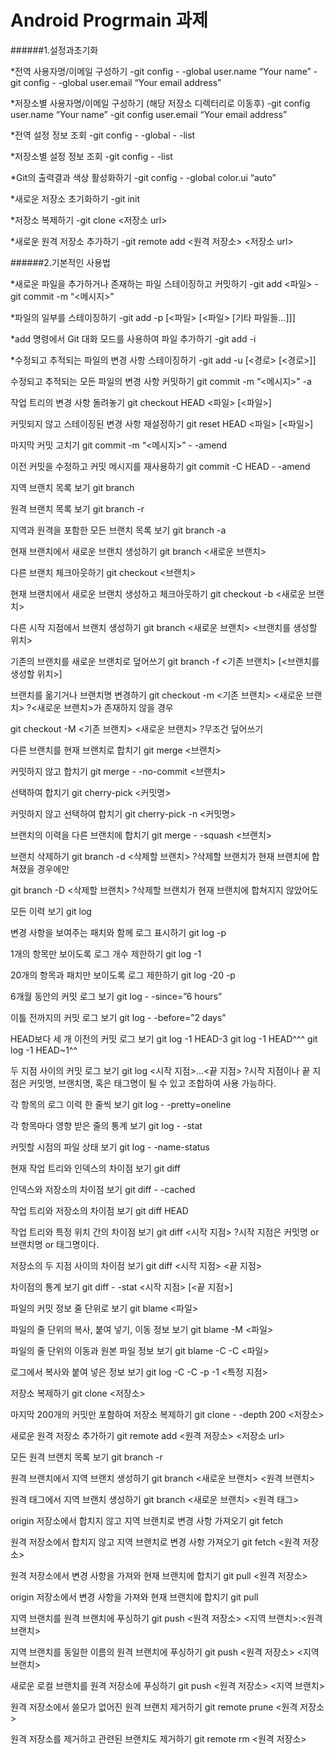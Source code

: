 Android Progrmain 과제
======================

######1.설정과초기화

*전역 사용자명/이메일 구성하기
 -git config - -global user.name “Your name”
 -git config - -global user.email “Your email address”

*저장소별 사용자명/이메일 구성하기 (해당 저장소 디렉터리로 이동후)
 -git config user.name “Your name”
 -git config user.email “Your email address”

*전역 설정 정보 조회
 -git config - -global - -list

*저장소별 설정 정보 조회
 -git config - -list

*Git의 출력결과 색상 활성화하기
 -git config - -global color.ui “auto”

*새로운 저장소 초기화하기
 -git init

*저장소 복제하기
 -git clone <저장소 url>

*새로운 원격 저장소 추가하기
 -git remote add <원격 저장소> <저장소 url>

######2.기본적인 사용법

*새로운 파일을 추가하거나 존재하는 파일 스테이징하고 커밋하기
 -git add <파일>
 -git commit -m “<메시지>”

*파일의 일부를 스테이징하기
 -git add -p [<파일> [<파일> [기타 파일들…]]]

*add 명령에서 Git 대화 모드를 사용하여 파일 추가하기
 -git add -i

*수정되고 추적되는 파일의 변경 사항 스테이징하기
 -git add -u [<경로> [<경로>]]

수정되고 추적되는 모든 파일의 변경 사항 커밋하기
git commit -m “<메시지>” -a

작업 트리의 변경 사항 돌려놓기
git checkout HEAD <파일> [<파일>]

커밋되지 않고 스테이징된 변경 사항 재설정하기
git reset HEAD <파일> [<파일>]

마지막 커밋 고치기
git commit -m “<메시지>” - -amend

이전 커밋을 수정하고 커밋 메시지를 재사용하기
git commit -C HEAD - -amend

지역 브랜치 목록 보기
git branch

원격 브랜치 목록 보기
git branch -r

지역과 원격을 포함한 모든 브랜치 목록 보기
git branch -a

현재 브랜치에서 새로운 브랜치 생성하기
git branch <새로운 브랜치>

다른 브랜치 체크아웃하기
git checkout <브랜치>

현재 브랜치에서 새로운 브랜치 생성하고 체크아웃하기
git checkout -b <새로운 브랜치>

다른 시작 지점에서 브랜치 생성하기
git branch <새로운 브랜치> <브랜치를 생성할 위치>

기존의 브랜치를 새로운 브랜치로 덮어쓰기
git branch -f <기존 브랜치> [<브랜치를 생성할 위치>]

브랜치를 옮기거나 브랜치명 변경하기
git checkout -m <기존 브랜치> <새로운 브랜치>
?<새로운 브랜치>가 존재하지 않을 경우

git checkout -M <기존 브랜치> <새로운 브랜치>
?무조건 덮어쓰기

다른 브랜치를 현재 브랜치로 합치기
git merge <브랜치>

커밋하지 않고 합치기
git merge - -no-commit <브랜치>

선택하여 합치기
git cherry-pick <커밋명>

커밋하지 않고 선택하여 합치기
git cherry-pick -n <커밋명>

브랜치의 이력을 다른 브랜치에 합치기
git merge - -squash <브랜치>

브랜치 삭제하기
git branch -d <삭제할 브랜치>
?삭제할 브랜치가 현재 브랜치에 합쳐졌을 경우에만

git branch -D <삭제할 브랜치>
?삭제할 브랜치가 현재 브랜치에 합쳐지지 않았어도

모든 이력 보기
git log

변경 사항을 보여주는 패치와 함께 로그 표시하기
git log -p

1개의 항목만 보이도록 로그 개수 제한하기
git log -1

20개의 항목과 패치만 보이도록 로그 제한하기
git log -20 -p

6개월 동안의 커밋 로그 보기
git log - -since=”6 hours”

이틀 전까지의 커밋 로그 보기
git log - -before=”2 days”

HEAD보다 세 개 이전의 커밋 로그 보기
git log -1 HEAD-3
git log -1 HEAD^^^
git log -1 HEAD~1^^

두 지점 사이의 커밋 로그 보기
git log <시작 지점>…<끝 지점>
?시작 지점이나 끝 지점은 커밋명, 브랜치명, 혹은 태그명이 될 수 있고 조합하여 사용 가능하다.

각 항목의 로그 이력 한 줄씩 보기
git log - -pretty=oneline

각 항목마다 영향 받은 줄의 통계 보기
git log - -stat

커밋할 시점의 파일 상태 보기
git log - -name-status

현재 작업 트리와 인덱스의 차이점 보기
git diff

인덱스와 저장소의 차이점 보기
git diff - -cached

작업 트리와 저장소의 차이점 보기
git diff HEAD

작업 트리와 특정 위치 간의 차이점 보기
git diff <시작 지점>
?시작 지점은 커밋명 or 브랜치명 or 태그명이다.

저장소의 두 지점 사이의 차이점 보기
git diff <시작 지점> <끝 지점>

차이점의 통계 보기
git diff - -stat <시작 지점> [<끝 지점>]

파일의 커밋 정보 줄 단위로 보기
git blame <파일>

파일의 줄 단위의 복사, 붙여 넣기, 이동 정보 보기
git blame -M <파일>

파일의 줄 단위의 이동과 원본 파일 정보 보기
git blame -C -C <파일>

로그에서 복사와 붙여 넣은 정보 보기
git log -C -C -p -1 <특정 지점>

저장소 복제하기
git clone <저장소>

마지막 200개의 커밋만 포함하여 저장소 복제하기
git clone - -depth 200 <저장소>

새로운 원격 저장소 추가하기
git remote add <원격 저장소> <저장소 url>

모든 원격 브랜치 목록 보기
git branch -r

원격 브랜치에서 지역 브랜치 생성하기
git branch <새로운 브랜치> <원격 브랜치>

원격 태그에서 지역 브랜치 생성하기
git branch <새로운 브랜치> <원격 태그>

origin 저장소에서 합치지 않고 지역 브랜치로 변경 사항 가져오기
git fetch

원격 저장소에서 합치지 않고 지역 브랜치로 변경 사항 가져오기
git fetch <원격 저장소>

원격 저장소에서 변경 사항을 가져와 현재 브랜치에 합치기
git pull <원격 저장소>

origin 저장소에서 변경 사항을 가져와 현재 브랜치에 합치기
git pull

지역 브랜치를 원격 브랜치에 푸싱하기
git push <원격 저장소> <지역 브랜치>:<원격 브랜치>

지역 브랜치를 동일한 이름의 원격 브랜치에 푸싱하기
git push <원격 저장소> <지역 브랜치>

새로운 로컬 브랜치를 원격 저장소에 푸싱하기
git push <원격 저장소> <지역 브랜치>

원격 저장소에서 쓸모가 없어진 원격 브랜치 제거하기
git remote prune <원격 저장소>

원격 저장소를 제거하고 관련된 브랜치도 제거하기
git remote rm <원격 저장소>
